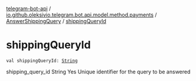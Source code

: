 [telegram-bot-api](../../index.md) / [io.github.oleksivio.telegram.bot.api.model.method.payments](../index.md) / [AnswerShippingQuery](index.md) / [shippingQueryId](./shipping-query-id.md)

# shippingQueryId

`val shippingQueryId: `[`String`](https://kotlinlang.org/api/latest/jvm/stdlib/kotlin/-string/index.html)

shipping_query_id String Yes Unique identifier for the query to be answered

